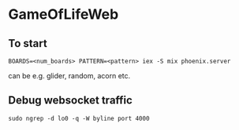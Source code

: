 # GameOfLifeWeb

## To start
```
BOARDS=<num_boards> PATTERN=<pattern> iex -S mix phoenix.server
```
<pattern> can be e.g. glider, random, acorn etc.

## Debug websocket traffic
```
sudo ngrep -d lo0 -q -W byline port 4000
```
